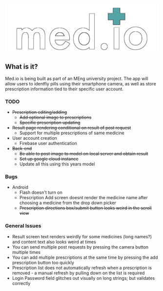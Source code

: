 ![alt text](./app/assets/medio_logo_outlined.png?raw=true)

## What is it?

Med.io is being built as part of an MEng university project. The app will allow users to identfiy pills using their smartphone camera, as well as store prescription information tied to their specific user account.

### TODO

+ ~~Prescription editing/adding~~
	+ ~~Add optional image to prescriptions~~
	+ ~~Specific prescription updating~~
+ ~~Result page rendering conditional on result of post request~~
	+ Support for multiple prescriptions of same medicine
+ User account creation
	+ Firebase user authentication
+ ~~Back-end~~
	+ ~~Be able to post image to model on local server and obtain result~~
	+ ~~Set up google cloud instance~~
	+ Update all this using this years model

### Bugs

+ Android
	+ Flash doesn't turn on
	+ Prescription Add screen doesnt render the medicine name after choosing a medicine from the drop down picker
	+ ~~Prescription directions box/submit button looks weird in the scroll view~~

### General Issues

+ Result screen text renders weirdly for some medicines (long names?) and content text also looks weird at times
+ You can send multiple post requests by pressing the camera button multiple times
+ You can add multiple prescriptions at the same time by pressing the add prescription button too quickly
+ Prescription list does not automatically refresh when a prescription is removed - a manual refresh by pulling down on the list is required
+ Login Password field glitches out visually on long strings; but validates correctly
